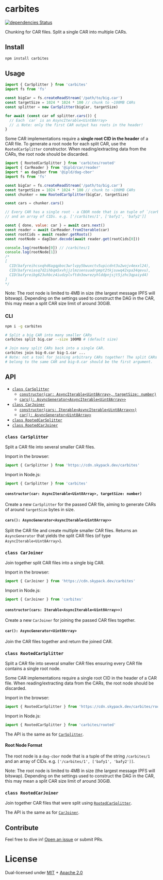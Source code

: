 # carbites

[![dependencies Status](https://status.david-dm.org/gh/alanshaw/carbites.svg)](https://david-dm.org/alanshaw/carbites)

Chunking for CAR files. Split a single CAR into multiple CARs.

## Install

```sh
npm install carbites
```

## Usage

```js
import { CarSplitter } from 'carbites'
import fs from 'fs'

const bigCar = fs.createReadStream('/path/to/big.car')
const targetSize = 1024 * 1024 * 100 // chunk to ~100MB CARs
const splitter = new CarSplitter(bigCar, targetSize)

for await (const car of splitter.cars()) {
  // Each `car` is an AsyncIterable<Uint8Array>
  // ⚠️ Note: only the first CAR output has roots in the header!
}
```

Some CAR implementations require a **single root CID in the header** of a CAR file. To generate a root node for each split CAR, use the `RootedCarSplitter` constructor. When reading/extracting data from the CARs, the root node should be discarded.

```js
import { RootedCarSplitter } from 'carbites/rooted'
import { CarReader } from '@ipld/car/reader'
import * as dagCbor from '@ipld/dag-cbor'
import fs from 'fs'

const bigCar = fs.createReadStream('/path/to/big.car')
const targetSize = 1024 * 1024 * 100 // chunk to ~100MB CARs
const chunker = new RootedCarSplitter(bigCar, targetSize)

const cars = chunker.cars()

// Every CAR has a single root - a CBOR node that is an tuple of `/carbites/1`
// and an array of CIDs. e.g. ['/carbites/1', ['bafy1', 'bafy2']]

const { done, value: car } = await cars.next()
const reader = await CarReader.fromIterable(car)
const rootCids = await reader.getRoots()
const rootNode = dagCbor.decode(await reader.get(rootCids[0]))

console.log(rootNode[0]) // /carbites/1
console.log(rootNode[1])
/*
[
  CID(bafyreihcsxqhd6agqpboc3wrlvpy5bwuxctv5upicdnt3u2wojv4exxl24),
  CID(bafyreiasq7d2ihbqm5xvhjjzlmzsensuadrpmpt2tkjsuwq42xpa34qevu),
  CID(bafyreibg623uhbcz4iudzplvftdn3ewrezyhlddpnjsjt5jzhc3qpaiyd4)
]
*/
```

Note: The root node is limited to 4MB in size (the largest message IPFS will bitswap). Depending on the settings used to construct the DAG in the CAR, this may mean a split CAR size limit of around 30GiB.

### CLI

```sh
npm i -g carbites

# Split a big CAR into many smaller CARs
carbites split big.car --size 100MB # (default size)

# Join many split CARs back into a single CAR.
carbites join big-0.car big-1.car ...
# Note: not a tool for joining arbitrary CARs together! The split CARs MUST
# belong to the same CAR and big-0.car should be the first argument.
```

## API

* [`class CarSplitter`](#class-carsplitter)
    * [`constructor(car: AsyncIterable<Uint8Array>, targetSize: number)`](#constructorcar-asynciterableuint8array-targetsize-number)
    * [`cars(): AsyncGenerator<AsyncIterable<Uint8Array>>`](#cars-asyncgeneratorasynciterableuint8array)
* [`class CarJoiner`](#class-carjoiner)
    * [`constructor(cars: Iterable<AsyncIterable<Uint8Array>>)`](#constructorcars-iterableasynciterableuint8array)
    * [`car(): AsyncGenerator<Uint8Array>`](#car-asyncgeneratoruint8array)
* [`class RootedCarSplitter`](#class-rootedcarsplitter)
* [`class RootedCarJoiner`](#class-rootedcarjoiner)

### `class CarSplitter`

Split a CAR file into several smaller CAR files.

Import in the browser:

```js
import { CarSplitter } from 'https://cdn.skypack.dev/carbites'
```

Import in Node.js:

```js
import { CarSplitter } from 'carbites'
```

#### `constructor(car: AsyncIterable<Uint8Array>, targetSize: number)`

Create a new `CarSplitter` for the passed CAR file, aiming to generate CARs of around `targetSize` bytes in size.

#### `cars(): AsyncGenerator<AsyncIterable<Uint8Array>>`

Split the CAR file and create multiple smaller CAR files. Returns an `AsyncGenerator` that yields the split CAR files (of type `AsyncIterable<Uint8Array>`).

### `class CarJoiner`

Join together split CAR files into a single big CAR.

Import in the browser:

```js
import { CarJoiner } from 'https://cdn.skypack.dev/carbites'
```

Import in Node.js:

```js
import { CarJoiner } from 'carbites'
```

#### `constructor(cars: Iterable<AsyncIterable<Uint8Array>>)`

Create a new `CarJoiner`  for joining the passed CAR files together.

#### `car(): AsyncGenerator<Uint8Array>`

Join the CAR files together and return the joined CAR.

### `class RootedCarSplitter`

Split a CAR file into several smaller CAR files ensuring every CAR file contains a single root node.

Some CAR implementations require a single root CID in the header of a CAR file. When reading/extracting data from the CARs, the root node should be discarded.

Import in the browser:

```js
import { RootedCarSplitter } from 'https://cdn.skypack.dev/carbites/rooted'
```

Import in Node.js:

```js
import { RootedCarSplitter } from 'carbites/rooted'
```

The API is the same as for [`CarSplitter`](#class-carsplitter).

#### Root Node Format

The root node is a `dag-cbor` node that is a tuple of the string `/carbites/1` and an array of CIDs. e.g. `['/carbites/1', ['bafy1', 'bafy2']]`.

Note: The root node is limited to 4MB in size (the largest message IPFS will bitswap). Depending on the settings used to construct the DAG in the CAR, this may mean a split CAR size limit of around 30GiB.

### `class RootedCarJoiner`

Join together CAR files that were split using [`RootedCarSplitter`](#class-rootedcarsplitter).

The API is the same as for [`CarJoiner`](#class-carjoiner).

## Contribute

Feel free to dive in! [Open an issue](https://github.com/alanshaw/carbites/issues/new) or submit PRs.

# License

Dual-licensed under [MIT](https://github.com/alanshaw/carbites/blob/main/LICENSE-MIT) + [Apache 2.0](https://github.com/alanshaw/carbites/blob/main/LICENSE-APACHE)
